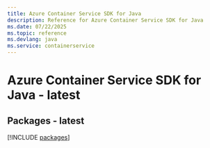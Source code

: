 ```yaml
---
title: Azure Container Service SDK for Java
description: Reference for Azure Container Service SDK for Java
ms.date: 07/22/2025
ms.topic: reference
ms.devlang: java
ms.service: containerservice
---
```

# Azure Container Service SDK for Java - latest
## Packages - latest
[!INCLUDE [packages](container-service-index.md)]